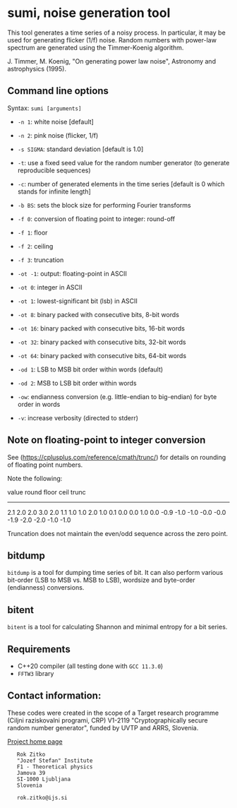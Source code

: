 # sumi, noise generation tool

This tool generates a time series of a noisy process. In particular, it may be used for generating flicker (1/f) noise.
Random numbers with power-law spectrum are generated using the Timmer-Koenig algorithm.

J. Timmer, M. Koenig, "On generating power law noise", Astronomy and astrophysics (1995).

## Command line options

Syntax: `sumi [arguments]`

- `-n 1`: white noise [default]
- `-n 2`: pink noise (flicker, 1/f)

- `-s SIGMA`: standard deviation [default is 1.0]

- `-t`: use a fixed seed value for the random number generator (to generate reproducible sequences)

- `-c`: number of generated elements in the time series [default is 0 which stands for infinite length]

- `-b BS`: sets the block size for performing Fourier transforms

- `-f 0`: conversion of floating point to integer: round-off
- `-f 1`: floor
- `-f 2`: ceiling
- `-f 3`: truncation

- `-ot -1`: output: floating-point in ASCII
- `-ot 0`: integer in ASCII
- `-ot 1`: lowest-significant bit (lsb) in ASCII
- `-ot 8`: binary packed with consecutive bits, 8-bit words
- `-ot 16`: binary packed with consecutive bits, 16-bit words
- `-ot 32`: binary packed with consecutive bits, 32-bit words
- `-ot 64`: binary packed with consecutive bits, 64-bit words

- `-od 1`: LSB to MSB bit order within words (default)
- `-od 2`: MSB to LSB bit order within words

- `-ow`: endianness conversion (e.g. little-endian to big-endian) for byte order in words

- `-v`: increase verbosity (directed to stderr)

## Note on floating-point to integer conversion

See (https://cplusplus.com/reference/cmath/trunc/) for details on rounding of floating point
numbers.

Note the following:

value	round	floor	ceil	trunc
-----	-----	-----	----	-----
2.1 	2.0 	2.0 	3.0 	2.0
1.1 	1.0 	1.0 	2.0 	1.0
0.1 	0.0 	0.0 	1.0 	0.0
-0.9 	-1.0 	-1.0 	-0.0 	-0.0
-1.9 	-2.0 	-2.0 	-1.0 	-1.0

Truncation does not maintain the even/odd sequence across the zero point.

## bitdump

`bitdump` is a tool for dumping time series of bit. It can also perform various bit-order (LSB to MSB vs. MSB to LSB), wordsize and byte-order (endianness) conversions.

## bitent

`bitent` is a tool for calculating Shannon and minimal entropy for a bit series.

## Requirements

- C++20 compiler (all testing done with `GCC 11.3.0`)
- `FFTW3` library

## Contact information:

These codes were created in the scope of a Target research programme (Ciljni raziskovalni programi, CRP) 
V1-2119 "Cryptographically secure random number generator", funded by UVTP and ARRS, Slovenia.

 [Project home page](https://www.ijs.si/ijsw/ARRSProjekti/2021/Kriptografsko%20varen%20generator%20naklju%C4%8Dnih%20%C5%A1trevil)

```
   Rok Zitko
   "Jozef Stefan" Institute
   F1 - Theoretical physics
   Jamova 39
   SI-1000 Ljubljana
   Slovenia

   rok.zitko@ijs.si
```

